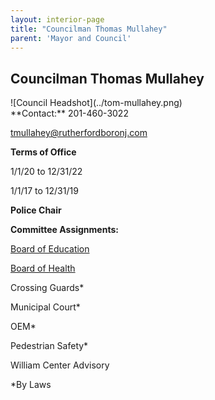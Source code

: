 ```yaml
---
layout: interior-page
title: "Councilman Thomas Mullahey"
parent: 'Mayor and Council'
---
```


## Councilman Thomas Mullahey

<div class="mayor-and-council-profile">
<div markdown=1>
![Council Headshot](../tom-mullahey.png)
</div>
<div markdown=1>
**Contact:**  
201-460-3022

tmullahey@rutherfordboronj.com

**Terms of Office**  

1/1/20 to 12/31/22

1/1/17 to 12/31/19

**Police Chair**

**Committee Assignments:**  

[Board of Education](https://www.rutherfordschools.org/boardofeducation/)

[Board of Health](/committees/board-of-health/)

Crossing Guards*

Municipal Court*

OEM*

Pedestrian Safety*

William Center Advisory 

*By Laws
</div>
</div>
